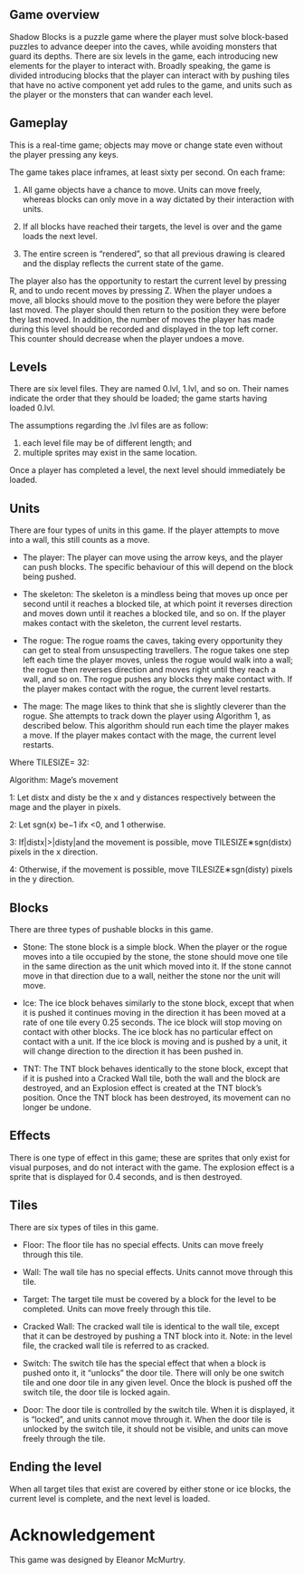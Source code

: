 ## Game overview

Shadow Blocks is a puzzle game where the player must solve block-based puzzles to advance deeper into the caves, while avoiding monsters that guard its depths. There are six levels in the game, each introducing new elements for the player to interact with. Broadly speaking, the game is divided introducing blocks that the player can interact with by pushing tiles that have no active component yet add rules to the game, and units such as the player or the monsters that can wander each level.

## Gameplay

This is a real-time game; objects may move or change state even without the player pressing any keys.

The game takes place inframes, at least sixty per second. On each frame:

1. All game objects have a chance to move. Units can move freely, whereas blocks can only move in a way dictated by their interaction with units.

2. If all blocks have reached their targets, the level is over and the game loads the next level.

3. The entire screen is “rendered”, so that all previous drawing is cleared and the display reflects the current state of the game.

The player also has the opportunity to restart the current level by pressing R, and to undo recent moves by pressing Z. When the player undoes a move, all blocks should move to the position they were before the player last moved. The player should then return to the position they were before
they last moved. In addition, the number of moves the player has made during this level should be recorded and displayed in the top left corner. This counter should decrease when the player undoes a move.

## Levels

There are six level files. They are named 0.lvl, 1.lvl, and so on. Their names indicate the order that they should be loaded; the game starts having loaded 0.lvl. 

The assumptions regarding the .lvl files are as follow: 

1. each level file may be of different length; and
2. multiple sprites may exist in the same location.

Once a player has completed a level, the next level should immediately be loaded.

## Units

There are four types of units in this game. If the player attempts to
move into a wall, this still counts as a move.

- The player:
    The player can move using the arrow keys, and the player can push blocks. The specific behaviour of this will depend on the block being pushed.

- The skeleton:
    The skeleton is a mindless being that moves up once per second until it reaches a blocked tile, at which point it reverses direction and moves down until it reaches a blocked tile, and so on. If the player makes contact with the skeleton, the current level restarts.

- The rogue:
    The rogue roams the caves, taking every opportunity they can get to steal from unsuspecting travellers. The rogue takes one step left each time the player moves, unless the rogue would walk into a wall; the rogue then reverses direction and moves right until they reach a wall, and so on. The rogue pushes any blocks they make contact with. If the player makes contact with the rogue, the current level restarts.

- The mage:
    The mage likes to think that she is slightly cleverer than the rogue. She attempts to track down the player using Algorithm 1, as described below. This algorithm should run each time the player makes a move. If the player makes contact with the mage, the current level restarts.

Where TILESIZE= 32:

Algorithm: Mage’s movement

1: Let distx and disty be the x and y distances respectively between 
   the mage and the player in pixels.

2: Let sgn(x) be−1 ifx <0, and 1 otherwise.

3: If|distx|>|disty|and the movement is possible, move TILESIZE∗sgn(distx) 	  pixels in the x direction.

4: Otherwise, if the movement is possible, move TILESIZE∗sgn(disty) pixels 	  in the y direction.

## Blocks

There are three types of pushable blocks in this game.

- Stone:
    The stone block is a simple block. When the player or the rogue moves into a tile occupied by the stone, the stone should move one tile in the same direction as the unit which moved into it. If the stone cannot move in that direction due to a wall, neither the stone nor the unit will move.

- Ice:
    The ice block behaves similarly to the stone block, except that when it is pushed it continues moving in the direction it has been moved at a rate of one tile every 0.25 seconds. The ice block will stop moving on contact with other blocks. The ice block has no particular effect on contact with a unit. If the ice block is moving and is pushed by a
    unit, it will change direction to the direction it has been pushed in.

- TNT: 
   The TNT block behaves identically to the stone block, except that if it is pushed into a Cracked Wall tile, both the wall and the block are destroyed, and an Explosion effect is created at the TNT block’s position. Once the TNT block has been destroyed, its
   movement can no longer be undone.

## Effects

There is one type of effect in this game; these are sprites that only exist for visual purposes, and do not interact with the game. The explosion effect is a sprite that is displayed for 0.4 seconds, and
is then destroyed.

## Tiles

There are six types of tiles in this game.

- Floor:
    The floor tile has no special effects. Units can move freely through this tile.

- Wall:
    The wall tile has no special effects. Units cannot move through this tile.

- Target:
    The target tile must be covered by a block for the level to be completed. Units can move freely through this tile.

- Cracked Wall:
    The cracked wall tile is identical to the wall tile, except that it can be destroyed by pushing a TNT block into it. Note: in the level file, the cracked wall tile is referred to as cracked.

- Switch:
    The switch tile has the special effect that when a block is pushed onto it, it “unlocks” the door tile. There will only be one switch tile and one door tile in any given level. Once the block is
    pushed off the switch tile, the door tile is locked again.

- Door:
    The door tile is controlled by the switch tile. When it is displayed, it is “locked”, and units cannot move through it. When the door tile is unlocked by the switch tile, it should not be visible, and units can move freely through the tile.

## Ending the level

When all target tiles that exist are covered by either stone or ice blocks, the current level is complete, and the next level is loaded.


# Acknowledgement

This game was designed by Eleanor McMurtry.


